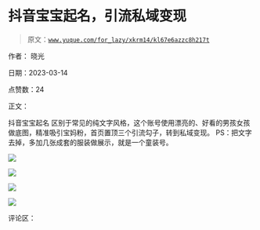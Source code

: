 # 抖音宝宝起名，引流私域变现

> 原文：[`www.yuque.com/for_lazy/xkrm14/kl67e6azzc8h217t`](https://www.yuque.com/for_lazy/xkrm14/kl67e6azzc8h217t)

作者： 晓光

日期：2023-03-14

点赞数：24

正文：

抖音宝宝起名 区别于常见的纯文字风格，这个账号使用漂亮的、好看的男孩女孩做底图，精准吸引宝妈粉，首页置顶三个引流勾子，转到私域变现。 PS：把文字去掉，多加几张成套的服装做展示，就是一个童装号。

![](img/90ec07d1d466efc75124dd678ee87f1e.png)

![](img/97cf4532d645f8894769a9bc7e439509.png)

![](img/e2df71ab20f08d22bb5b4e8068ba3515.png)

![](img/c2440a435e84af675e3e2834d31a9997.png)  

评论区：



